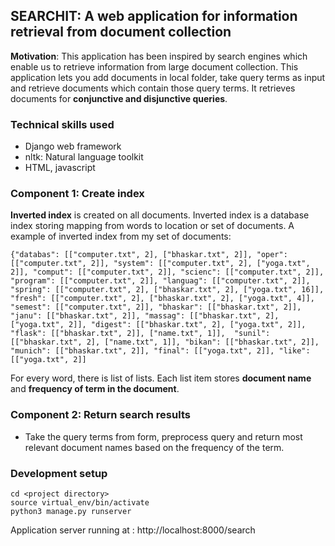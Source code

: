 ## SEARCHIT: A web application for information retrieval from document collection

**Motivation**: This application has been inspired by search engines which enable us to retrieve information from large document collection. This application lets you add documents in local folder, take query terms as input and retrieve documents which contain those query terms. It retrieves documents for **conjunctive and disjunctive queries**.

### Technical skills used
- Django web framework
- nltk: Natural language toolkit
- HTML, javascript

### Component 1: Create index

**Inverted index** is created on all documents. Inverted index is a database index storing mapping from words to location or set of documents.
A example of inverted index from my set of documents:

```
{"databas": [["computer.txt", 2], ["bhaskar.txt", 2]], "oper": [["computer.txt", 2]], "system": [["computer.txt", 2], ["yoga.txt", 2]], "comput": [["computer.txt", 2]], "scienc": [["computer.txt", 2]], "program": [["computer.txt", 2]], "languag": [["computer.txt", 2]], "spring": [["computer.txt", 2], ["bhaskar.txt", 2], ["yoga.txt", 16]], "fresh": [["computer.txt", 2], ["bhaskar.txt", 2], ["yoga.txt", 4]], "semest": [["computer.txt", 2]], "bhaskar": [["bhaskar.txt", 2]], "janu": [["bhaskar.txt", 2]], "massag": [["bhaskar.txt", 2], ["yoga.txt", 2]], "digest": [["bhaskar.txt", 2], ["yoga.txt", 2]], "flask": [["bhaskar.txt", 2]], ["name.txt", 1]],  "sunil": [["bhaskar.txt", 2], ["name.txt", 1]], "bikan": [["bhaskar.txt", 2]], "munich": [["bhaskar.txt", 2]], "final": [["yoga.txt", 2]], "like": [["yoga.txt", 2]]
```

For every word, there is list of lists. Each list item stores **document name** and **frequency of term in the document**.


### Component 2: Return search results

- Take the query terms from form, preprocess query and return most relevant document names based on the frequency of the term.

### Development setup

```
cd <project directory>
source virtual_env/bin/activate
python3 manage.py runserver
```
Application server running at : http://localhost:8000/search




